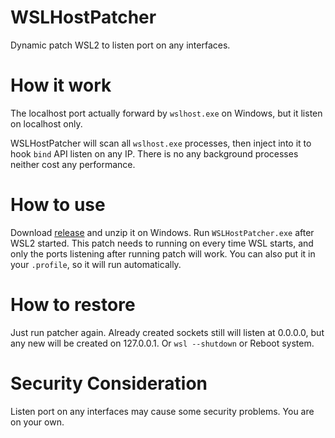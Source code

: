 # WSLHostPatcher
Dynamic patch WSL2 to listen port on any interfaces.

# How it work
The localhost port actually forward by `wslhost.exe` on Windows, but it listen on localhost only.

WSLHostPatcher will scan all `wslhost.exe` processes, then inject into it to hook `bind` API listen on any IP.
There is no any background processes neither cost any performance.

# How to use
Download [release](https://github.com/CzBiX/WSLHostPatcher/releases/latest) and unzip it on Windows. Run `WSLHostPatcher.exe` after WSL2 started.
This patch needs to running on every time WSL starts, and only the ports listening after running patch will work.
You can also put it in your `.profile`, so it will run automatically.

# How to restore
Just run patcher again. 
Already created sockets still will listen at 0.0.0.0, but any new will be created on 127.0.0.1.
Or `wsl --shutdown` or Reboot system.

# Security Consideration
Listen port on any interfaces may cause some security problems. You are on your own.
